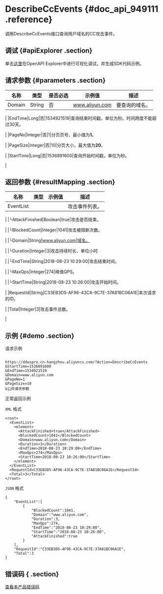 # DescribeCcEvents {#doc_api_949111 .reference}

调用DescribeCcEvents接口查询用户域名的CC攻击事件。

## 调试 {#apiExplorer .section}

单击[这里](https://api.aliyun.com/#product=DDoSPro&api=DescribeCcEvents)在OpenAPI Explorer中进行可视化调试，并生成SDK代码示例。

## 请求参数 {#parameters .section}

|名称|类型|是否必选|示例值|描述|
|--|--|----|---|--|
|Domain|String|否|www.aliyun.com|要查询的域名。

 |
|EndTime|Long|否|1534921519|查询结束时间戳，单位为秒。时间跨度不能超过30天。

 |
|PageNo|Integer|否|1|分页页号，最小值为**1**。

 |
|PageSize|Integer|否|10|分页大小，最大值为**20**。

 |
|StartTime|Long|否|1536891600|查询开始时间戳，单位为秒。

 |

## 返回参数 {#resultMapping .section}

|名称|类型|示例值|描述|
|--|--|---|--|
|EventList| | |攻击事件列表。

 |
|└AttackFinished|Boolean|true|攻击是否结束。

 |
|└BlockedCount|Integer|1041|攻击被阻断次数。

 |
|└Domain|String|www.aliyun.com|域名。

 |
|└Duration|Integer|3|攻击持续时长，单位小时

 |
|└EndTime|String|2018-08-23 10:29:00|攻击结束时间。

 |
|└MaxQps|Integer|274|峰值QPS。

 |
|└StartTime|String|2018-08-23 10:26:00|攻击开始时间。

 |
|RequestId|String|C33EB3D5-AF96-43CA-9C7E-37A81BC06A1E|本次请求的ID。

 |
|Total|Integer|3|攻击事件总数。

 |

## 示例 {#demo .section}

请求示例

``` {#request_demo}

https://ddospro.cn-hangzhou.aliyuncs.com/?Action=DescribeCcEvents
&StartTime=1536891600
&EndTime=1534921519
&Domain=www.aliyun.com
&PageNo=1
&PageSize=10
&公共请求参数

```

正常返回示例

`XML` 格式

``` {#xml_return_success_demo}
<root>
  <EventList>
    <element>
      <AttackFinished>true</AttackFinished>
      <BlockedCount>1041</BlockedCount>
      <Domain>www.aliyun.com</Domain>
      <Duration>3</Duration>
      <EndTime>2018-08-23 10:29:00</EndTime>
      <MaxQps>274</MaxQps>
      <StartTime>2018-08-23 10:26:00</StartTime>
    </element>
  </EventList>
  <RequestId>C33EB3D5-AF96-43CA-9C7E-37A81BC06A1E</RequestId>
  <Total>3</Total>
</root>

```

`JSON` 格式

``` {#json_return_success_demo}
{
	"EventList":[
		{
			"BlockedCount":1041,
			"Domain":"www.aliyun.com",
			"Duration":3,
			"MaxQps":274,
			"EndTime":"2018-08-23 10:29:00",
			"StartTime":"2018-08-23 10:26:00",
			"AttackFinished":true
		}
	],
	"RequestId":"C33EB3D5-AF96-43CA-9C7E-37A81BC06A1E",
	"Total":3
}
```

## 错误码 { .section}

[查看本产品错误码](https://error-center.aliyun.com/status/product/DDoSPro)


